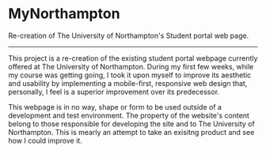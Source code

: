 # MyNorthampton

Re-creation of The University of Northampton's Student portal web page.

***

This project is a re-creation of the existing student portal webpage currently offered at The University of Northampton. During my first few weeks, while my course was getting going, I took it upon myself to improve its aesthetic and usability by implementing a mobile-first, responsive web design that, personally, I feel is a superior improvement over its predecessor. 

This webpage is in no way, shape or form to be used outside of a development and test environment. The property of the website's content belong to those responsible for developing the site and to The University of Northampton. This is mearly an attempt to take an exisitng product and see how I could improve it.
